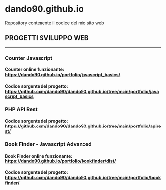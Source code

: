 # dando90.github.io

Repository contenente il codice del mio sito web

## PROGETTI SVILUPPO WEB
***
### Counter Javascript
#### Counter online funzionante: https://dando90.github.io/portfolio/javascript_basics/
#### Codice sorgente del progetto: https://github.com/dando90/dando90.github.io/tree/main/portfolio/javascript_basics
### PHP API Rest
#### Codice sorgente del progetto: https://github.com/dando90/dando90.github.io/tree/main/portfolio/apirest/
### Book Finder - Javascript Advanced
#### Book Finder online funzionante: https://dando90.github.io/portfolio/bookfinder/dist/
#### Codice sorgente del progetto: https://github.com/dando90/dando90.github.io/tree/main/portfolio/bookfinder/